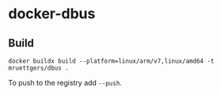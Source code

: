 # docker-dbus

## Build

`docker buildx build --platform=linux/arm/v7,linux/amd64 -t mruettgers/dbus .`

To push to the registry add `--push`.
